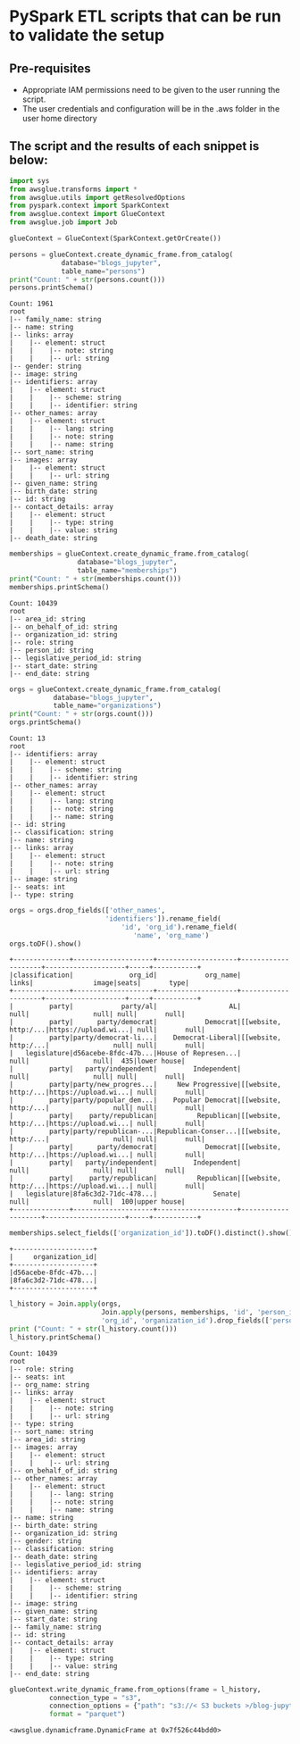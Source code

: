 # PySpark ETL scripts that can be run to validate the setup

## Pre-requisites
- Appropriate IAM permissions need to be given to the user running the script.
- The user credentials and configuration will be in the .aws folder in the user home directory

## The script and the results of each snippet is below:

```python
import sys
from awsglue.transforms import *
from awsglue.utils import getResolvedOptions
from pyspark.context import SparkContext
from awsglue.context import GlueContext
from awsglue.job import Job

glueContext = GlueContext(SparkContext.getOrCreate())
```


```python
persons = glueContext.create_dynamic_frame.from_catalog(
             database="blogs_jupyter",
             table_name="persons")
print("Count: " + str(persons.count()))
persons.printSchema()
```

    Count: 1961
    root
    |-- family_name: string
    |-- name: string
    |-- links: array
    |    |-- element: struct
    |    |    |-- note: string
    |    |    |-- url: string
    |-- gender: string
    |-- image: string
    |-- identifiers: array
    |    |-- element: struct
    |    |    |-- scheme: string
    |    |    |-- identifier: string
    |-- other_names: array
    |    |-- element: struct
    |    |    |-- lang: string
    |    |    |-- note: string
    |    |    |-- name: string
    |-- sort_name: string
    |-- images: array
    |    |-- element: struct
    |    |    |-- url: string
    |-- given_name: string
    |-- birth_date: string
    |-- id: string
    |-- contact_details: array
    |    |-- element: struct
    |    |    |-- type: string
    |    |    |-- value: string
    |-- death_date: string
    



```python
memberships = glueContext.create_dynamic_frame.from_catalog(
                 database="blogs_jupyter",
                 table_name="memberships")
print("Count: " + str(memberships.count()))
memberships.printSchema()
```

    Count: 10439
    root
    |-- area_id: string
    |-- on_behalf_of_id: string
    |-- organization_id: string
    |-- role: string
    |-- person_id: string
    |-- legislative_period_id: string
    |-- start_date: string
    |-- end_date: string
    



```python
orgs = glueContext.create_dynamic_frame.from_catalog(
           database="blogs_jupyter",
           table_name="organizations")
print("Count: " + str(orgs.count()))
orgs.printSchema()
```

    Count: 13
    root
    |-- identifiers: array
    |    |-- element: struct
    |    |    |-- scheme: string
    |    |    |-- identifier: string
    |-- other_names: array
    |    |-- element: struct
    |    |    |-- lang: string
    |    |    |-- note: string
    |    |    |-- name: string
    |-- id: string
    |-- classification: string
    |-- name: string
    |-- links: array
    |    |-- element: struct
    |    |    |-- note: string
    |    |    |-- url: string
    |-- image: string
    |-- seats: int
    |-- type: string
    



```python
orgs = orgs.drop_fields(['other_names',
                        'identifiers']).rename_field(
                            'id', 'org_id').rename_field(
                               'name', 'org_name')
orgs.toDF().show()
```

    +--------------+--------------------+--------------------+--------------------+--------------------+-----+-----------+
    |classification|              org_id|            org_name|               links|               image|seats|       type|
    +--------------+--------------------+--------------------+--------------------+--------------------+-----+-----------+
    |         party|            party/al|                  AL|                null|                null| null|       null|
    |         party|      party/democrat|            Democrat|[[website, http:/...|https://upload.wi...| null|       null|
    |         party|party/democrat-li...|    Democrat-Liberal|[[website, http:/...|                null| null|       null|
    |   legislature|d56acebe-8fdc-47b...|House of Represen...|                null|                null|  435|lower house|
    |         party|   party/independent|         Independent|                null|                null| null|       null|
    |         party|party/new_progres...|     New Progressive|[[website, http:/...|https://upload.wi...| null|       null|
    |         party|party/popular_dem...|    Popular Democrat|[[website, http:/...|                null| null|       null|
    |         party|    party/republican|          Republican|[[website, http:/...|https://upload.wi...| null|       null|
    |         party|party/republican-...|Republican-Conser...|[[website, http:/...|                null| null|       null|
    |         party|      party/democrat|            Democrat|[[website, http:/...|https://upload.wi...| null|       null|
    |         party|   party/independent|         Independent|                null|                null| null|       null|
    |         party|    party/republican|          Republican|[[website, http:/...|https://upload.wi...| null|       null|
    |   legislature|8fa6c3d2-71dc-478...|              Senate|                null|                null|  100|upper house|
    +--------------+--------------------+--------------------+--------------------+--------------------+-----+-----------+
    



```python
memberships.select_fields(['organization_id']).toDF().distinct().show()
```

    +--------------------+
    |     organization_id|
    +--------------------+
    |d56acebe-8fdc-47b...|
    |8fa6c3d2-71dc-478...|
    +--------------------+
    



```python
l_history = Join.apply(orgs,
                       Join.apply(persons, memberships, 'id', 'person_id'),
                       'org_id', 'organization_id').drop_fields(['person_id', 'org_id'])
print ("Count: " + str(l_history.count()))
l_history.printSchema()
```

    Count: 10439
    root
    |-- role: string
    |-- seats: int
    |-- org_name: string
    |-- links: array
    |    |-- element: struct
    |    |    |-- note: string
    |    |    |-- url: string
    |-- type: string
    |-- sort_name: string
    |-- area_id: string
    |-- images: array
    |    |-- element: struct
    |    |    |-- url: string
    |-- on_behalf_of_id: string
    |-- other_names: array
    |    |-- element: struct
    |    |    |-- lang: string
    |    |    |-- note: string
    |    |    |-- name: string
    |-- name: string
    |-- birth_date: string
    |-- organization_id: string
    |-- gender: string
    |-- classification: string
    |-- death_date: string
    |-- legislative_period_id: string
    |-- identifiers: array
    |    |-- element: struct
    |    |    |-- scheme: string
    |    |    |-- identifier: string
    |-- image: string
    |-- given_name: string
    |-- start_date: string
    |-- family_name: string
    |-- id: string
    |-- contact_details: array
    |    |-- element: struct
    |    |    |-- type: string
    |    |    |-- value: string
    |-- end_date: string
    



```python
glueContext.write_dynamic_frame.from_options(frame = l_history,
          connection_type = "s3",
          connection_options = {"path": "s3://< S3 buckets >/blog-jupyter/glue_output/legislator_history"},
          format = "parquet")
```




    <awsglue.dynamicframe.DynamicFrame at 0x7f526c44bdd0>


